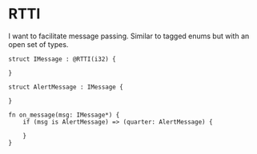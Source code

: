# RTTI

I want to facilitate message passing. Similar to tagged enums but with an open set of types.

```
struct IMessage : @RTTI(i32) {

}

struct AlertMessage : IMessage {

}

fn on_message(msg: IMessage*) {
    if (msg is AlertMessage) => (quarter: AlertMessage) {
        
    }
}
```